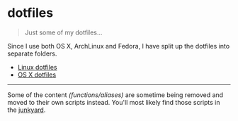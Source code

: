# dotfiles

> Just some of my dotfiles...

Since I use both OS X, ArchLinux and Fedora, I have split up the dotfiles into separate folders.

- [Linux dotfiles][arch]
- [OS X dotfiles][osx]

- - -

Some of the content _(functions/aliases)_ are sometime being removed and moved to their own scripts instead. You'll most likely find those scripts in the [junkyard][jy].

<!-- Markdown: link and img defs -->
[arch]: https://gitlab.com/iEFdev/dotfiles/tree/master/linux "dotfiles :: Linux"
[osx]: https://gitlab.com/iEFdev/dotfiles/tree/master/osx "dotfiles :: OS X"
[jy]: https://gitlab.com/iEFdev/junkyard "Junkyard"
